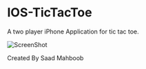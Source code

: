 # IOS-TicTacToe
A two player iPhone Application for tic tac toe. 

![ScreenShot](https://ibb.co/xf2kDPN)

Created By Saad Mahboob
